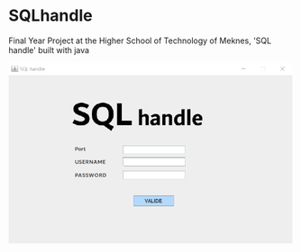 # SQLhandle
Final Year Project at the Higher School of Technology of Meknes, 'SQL handle' built with java

![Finished App](https://github.com/salaheddinelhamraoui/SQLhandle/blob/master/1.jpg)
